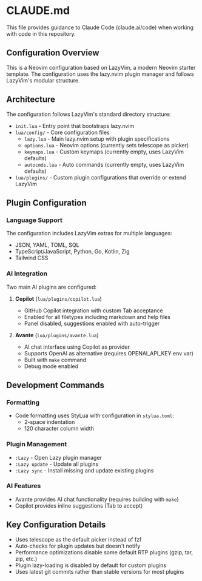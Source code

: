 # CLAUDE.md

This file provides guidance to Claude Code (claude.ai/code) when working with code in this repository.

## Configuration Overview

This is a Neovim configuration based on LazyVim, a modern Neovim starter template. The configuration uses the lazy.nvim plugin manager and follows LazyVim's modular structure.

## Architecture

The configuration follows LazyVim's standard directory structure:

- `init.lua` - Entry point that bootstraps lazy.nvim
- `lua/config/` - Core configuration files
  - `lazy.lua` - Main lazy.nvim setup with plugin specifications
  - `options.lua` - Neovim options (currently sets telescope as picker)
  - `keymaps.lua` - Custom keymaps (currently empty, uses LazyVim defaults)
  - `autocmds.lua` - Auto commands (currently empty, uses LazyVim defaults)
- `lua/plugins/` - Custom plugin configurations that override or extend LazyVim

## Plugin Configuration

### Language Support
The configuration includes LazyVim extras for multiple languages:
- JSON, YAML, TOML, SQL
- TypeScript/JavaScript, Python, Go, Kotlin, Zig
- Tailwind CSS

### AI Integration
Two main AI plugins are configured:

1. **Copilot** (`lua/plugins/copilot.lua`)
   - GitHub Copilot integration with custom Tab acceptance
   - Enabled for all filetypes including markdown and help files
   - Panel disabled, suggestions enabled with auto-trigger

2. **Avante** (`lua/plugins/avante.lua`)
   - AI chat interface using Copilot as provider
   - Supports OpenAI as alternative (requires OPENAI_API_KEY env var)
   - Built with `make` command
   - Debug mode enabled

## Development Commands

### Formatting
- Code formatting uses StyLua with configuration in `stylua.toml`:
  - 2-space indentation
  - 120 character column width

### Plugin Management
- `:Lazy` - Open Lazy plugin manager
- `:Lazy update` - Update all plugins
- `:Lazy sync` - Install missing and update existing plugins

### AI Features
- Avante provides AI chat functionality (requires building with `make`)
- Copilot provides inline suggestions (Tab to accept)

## Key Configuration Details

- Uses telescope as the default picker instead of fzf
- Auto-checks for plugin updates but doesn't notify
- Performance optimizations disable some default RTP plugins (gzip, tar, zip, etc.)
- Plugin lazy-loading is disabled by default for custom plugins
- Uses latest git commits rather than stable versions for most plugins